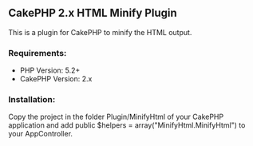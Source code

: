 ## CakePHP 2.x HTML Minify Plugin

This is a plugin for CakePHP to minify the HTML output.

### Requirements:

* PHP Version: 5.2+
* CakePHP Version: 2.x

### Installation:

Copy the project in the folder Plugin/MinifyHtml of your CakePHP application and add  public $helpers = array("MinifyHtml.MinifyHtml") to your AppController.
